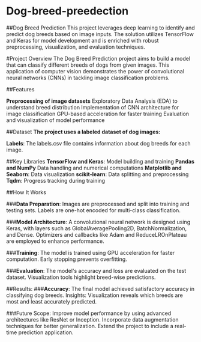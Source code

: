 # Dog-breed-preedection
##Dog Breed Prediction
This project leverages deep learning to identify and predict dog breeds based on image inputs. The solution utilizes TensorFlow and Keras for model development and is enriched with robust preprocessing, visualization, and evaluation techniques.

#Project Overview
The Dog Breed Prediction project aims to build a model that can classify different breeds of dogs from given images. This application of computer vision demonstrates the power of convolutional neural networks (CNNs) in tackling image classification problems.

##Features

**Preprocessing of image datasets**
Exploratory Data Analysis (EDA) to understand breed distribution
Implementation of CNN architecture for image classification
GPU-based acceleration for faster training
Evaluation and visualization of model performance

##Dataset
**The project uses a labeled dataset of dog images:**

**Labels**: The labels.csv file contains information about dog breeds for each image.

##Key Libraries
**TensorFlow and Keras**: Model building and training
**Pandas and NumPy** Data handling and numerical computations
**Matplotlib and Seaborn**: Data visualization
**scikit-learn**: Data splitting and preprocessing
**Tqdm**: Progress tracking during training

##How It Works

###**Data Preparation**:
Images are preprocessed and split into training and testing sets.
Labels are one-hot encoded for multi-class classification.

###**Model Architecture**:
A convolutional neural network is designed using Keras, with layers such as GlobalAveragePooling2D, BatchNormalization, and Dense.
Optimizers and callbacks like Adam and ReduceLROnPlateau are employed to enhance performance.

###**Training**:
The model is trained using GPU acceleration for faster computation.
Early stopping prevents overfitting.

###**Evaluation**:
The model's accuracy and loss are evaluated on the test dataset.
Visualization tools highlight breed-wise predictions.

##Results:
###**Accuracy**: The final model achieved satisfactory accuracy in classifying dog breeds.
Insights: Visualization reveals which breeds are most and least accurately predicted.

###Future Scope:
Improve model performance by using advanced architectures like ResNet or Inception.
Incorporate data augmentation techniques for better generalization.
Extend the project to include a real-time prediction application.
